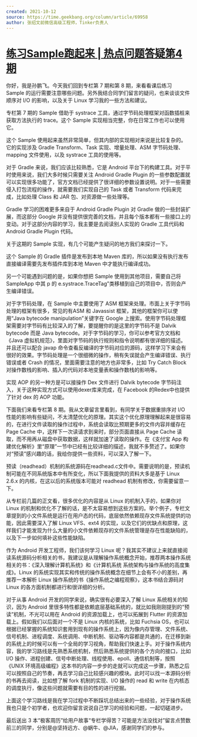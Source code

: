 ```yaml
---
created: 2021-10-12
source: https://time.geekbang.org/column/article/69958
author: 张绍文前微信高级工程师，Tinker负责人
---
```


# [练习Sample跑起来 | 热点问题答疑第4期](https://time.geekbang.org/column/article/69958)


你好，我是孙鹏飞。今天我们回到专栏第 7 期和第 8 期，来看看课后练习 Sample 的运行需要注意哪些问题。另外我结合同学们留言的疑问，也来谈谈文件顺序对 I/O 的影响，以及关于 Linux 学习我的一些方法和建议。

专栏第 7 期的 Sample 借助于 systrace 工具，通过字节码处理框架对函数插桩来获取方法执行的 trace。这个 Sample 实现相当完整，你在日常工作也可以使用它。

这个 Sample 使用起来虽然非常简单，但其内部的实现相对来说是比较复杂的。它的实现涉及 Gradle Transform、Task 实现、增量处理、ASM 字节码处理、mapping 文件使用，以及 systrace 工具的使用等。

对于 Gradle 来说，我们应该比较熟悉，它是 Android 平台下的构建工具。对于平时使用来说，我们大多时候只需要关注 Android Gradle Plugin 的一些参数配置就可以实现很多功能了，官方文档已经提供了很详细的参数设置说明。对于一些需要侵入打包流程的操作，就需要我们实现自己的 Task 或者 Transform 代码来完成，比如处理 Class 和 JAR 包、对资源做一些处理等。

Gradle 学习的困难更多来自于 Android Gradle Plugin 对 Gradle 做的一些封装扩展，而这部分 Google 并没有提供很完善的文档，并且每个版本都有一些接口上的变动。对于这部分内容的学习，我主要是去阅读别人实现的 Gradle 工具代码和Android Gradle Plugin 代码。

关于这期的 Sample 实现，有几个可能产生疑问的地方我们来探讨一下。

这个 Sample 的 Gradle 插件是发布到本地 Maven 库的，所以如果没有执行发布直接编译需要先发布插件库到本地 Maven 中才能执行编译成功。

另一个可能遇到问题的是，如果你想把 Sample 使用到其他项目，需要自己将 SampleApp 中其 p 的 e.systrace.TraceTag”类移植到自己的项目中，否则会产生编译错误。

对于字节码处理，在 Sample 中主要使用了 ASM 框架来处理。市面上关于字节码处理的框架有很多，常见的有ASM 和 Javassist 框架，其他的框架你可以使用“Java bytecode manipulation”关键字在 Google 上搜索。使用字节码处理框架需要对字节码有比较深入的了解，要提醒你的是这里的字节码不是 Dalvik bytecode 而是 Java bytecode。对于字节码的学习，你可以参考官方文档和《Java 虚拟机规范》，里面对字节码的执行规则和指令说明都有很详细的描述。并且还可以配合 javap 命令查看反编译的字节码对应的源码，这样学习下来会有很好的效果。字节码处理是一个很细微的操作，稍有失误就会产生编译错误、执行错误或者 Crash 的情况，里面需要注意的地方也非常多，比如 Try Catch Block 对操作数栈的影响、插入的代码对本地变量表和操作数栈的影响等。

实现 AOP 的另一种方是可以接操作 Dex 文件进行 Dalvik bytecode 字节码注入，关于这种实现方式可以使用dexer库来完成，在 Facebook 的Redex中也提供了针对 dex 的 AOP 功能。

下面我们来看专栏第 8 期。我从文章留言里看到，有同学关于数据重排序对 I/O 性能的影响有些疑问，不太清楚优化的原理。其实这个优化原理理解起来是很容易的，在进行文件读取的操作过程中，系统会读取比预期更多的文件内容并缓存在 Page Cache 中，这样下一次读请求到来时，部分页面直接从 Page Cache 读取，而不用再从磁盘中获取数据，这样就加速了读取的操作。在《支付宝 App 构建优化解析》里“原理”一节中已经有比较详细的描述，我就不多赘述了。如果你对“预读”感兴趣的话，我给你提供一些资料，可以深入了解一下。

预读（readhead）机制的系统源码在readhead.c文件中。需要说明的是，预读机制可能在不同系统版本中有所变化，所以下面我提供的资料大多是基于 Linux 2.6.x 的内核，在这以后的系统版本可能对 readhead 机制有修改，你需要留意一下。

从专栏前几篇的正文看，很多优化的内容是从 Linux 的机制入手的，如果你对 Linux 的机制和优化不了解的话，是不太容易想到这些方案的。举个例子，专栏文章提到的小文件系统是运行在用户态的代码，底层依然依赖现存文件系统提供的功能，因此需要深入了解 Linux VFS、ext4 的实现，以及它们的优缺点和原理，这样我们才能发现为什么大量的小文件依赖现存的文件系统管理是存在性能缺陷的，以及下一步如何填补这些性能缺陷。

作为 Android 开发工程师，我们该何学习 Linux 呢？我其实不建议上来就直接阅读系统源码分析相关的书，我建议是从理解操作系统概念开始，推荐两本操作系统相关的书：《深入理解计算机系统》和《计算机系统 系统架构与操作系统的高度集成》。Linux 的系统实现其实和传统的操作系统概念在细节上会有不小的差别，再推荐一本解析 Linux 操作系统的书《操作系统之编程观察》，这本书结合源码对 Linux 的各方面机制都进行和很详细的分析。

对于从事 Android 开发的同学来说，确实很有必要深入了解 Linux 系统相关的知识，因为 Android 里很多特性都是依赖底层基础系统的，就比如我刚刚提到的“预读”机制，不光可以用在 Android 的资源加载上，也可以拓展到 Flutter 的资源加载上。假如我们以后面对一个不是 Linux 内核的系统，比如 Fuchsia OS，也可以根据已经掌握的系统知识套用到现有的操作系统上，因为像内存管理、文件系统、信号机制、进程调度、系统调用、中断机制、驱动等内容都是共通的，在迁移到新的系统上的时候可以有一个全局的学习视角，帮助我们快速上手。对于操作系统内容，我的学习路线是先熟悉系统机制，然后熟悉系统提供的各个方向的接口，比如 I/O 操作、进程创建、信号中断处理、线程使用、epoll、通信机制等，按照《UNIX 环境高级编程》这本书的内容一步步的走就可以完成这一步骤，熟悉之后可以按照自己的节奏，再去学习自己比较感兴趣的模块。此时可以找一本源码分析的书再去阅读，比如想了解 fork 机制的实现、I/O 操作的 read 和 write 在内核态的调度执行，像这些问题就需要有目的性的进行挖掘。

上面这个学习路线是我在学习过程中不断踩坑总结出来的一些经验，对于操作系统我也只是个初学者，也欢迎你留言说说自己学习的经验和问题，一起切磋进步。

最后送出 3 本“极客周历”给用户故事“专栏学得苦？可能是方法没找对”留言点赞数前三的同学，分别是@坚持远方、@蜗牛、@JIA，感谢同学们的参与。
